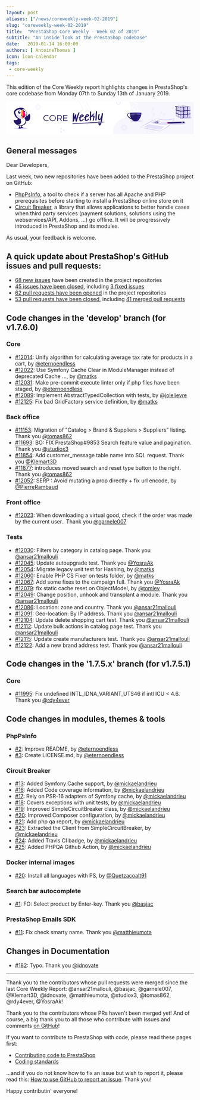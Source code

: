 ```yaml
---
layout: post
aliases: ["/news/coreweekly-week-02-2019"]
slug: "coreweekly-week-02-2019"
title:  "PrestaShop Core Weekly - Week 02 of 2019"
subtitle: "An inside look at the PrestaShop codebase"
date:   2019-01-14 16:00:00
authors: [ AntoineThomas ]
icon: icon-calendar
tags:
 - core-weekly
---
```


This edition of the Core Weekly report highlights changes in PrestaShop's core codebase from Monday 07th to Sunday 13th of January 2019.

![Core Weekly banner](/assets/images/2018/12/banner-core-weekly.jpg)


## General messages

Dear Developers,

Last week, two new repositories have been added to the PrestaShop project on GitHub:

- [PhpPsInfo](https://github.com/PrestaShop/php-ps-info/), a tool to check if a server has all Apache and PHP prerequisites before starting to install a PrestaShop online store on it
- [Circuit Breaker](https://github.com/PrestaShop/circuit-breaker/), a library that allows applications to better handle cases when third party services (payment solutions, solutions using the webservices/API, Addons, ...) go offline. It will be progressively introduced in PrestaShop and its modules.

As usual, your feedback is welcome.


## A quick update about PrestaShop's GitHub issues and pull requests:

- [68 new issues](https://github.com/search?q=org%3APrestaShop+is%3Apublic++-repo%3Aprestashop%2Fprestashop.github.io++is%3Aissue+created%3A2019-01-07..2019-01-13) have been created in the project repositories
- [45 issues have been closed](https://github.com/search?q=org%3APrestaShop+is%3Apublic++-repo%3Aprestashop%2Fprestashop.github.io++is%3Aissue+closed%3A2019-01-07..2019-01-13), including [3 fixed issues](https://github.com/search?q=org%3APrestaShop+is%3Apublic++-repo%3Aprestashop%2Fprestashop.github.io++is%3Aissue+label%3Afixed+closed%3A2019-01-07..2019-01-13)
- [62 pull requests have been opened](https://github.com/search?q=org%3APrestaShop+is%3Apublic++-repo%3Aprestashop%2Fprestashop.github.io++is%3Apr+created%3A2019-01-07..2019-01-13) in the project repositories
- [53 pull requests have been closed](https://github.com/search?q=org%3APrestaShop+is%3Apublic++-repo%3Aprestashop%2Fprestashop.github.io++is%3Apr+closed%3A2019-01-07..2019-01-13), including [41 merged pull requests](https://github.com/search?q=org%3APrestaShop+is%3Apublic++-repo%3Aprestashop%2Fprestashop.github.io++is%3Apr+merged%3A2019-01-07..2019-01-13)

## Code changes in the 'develop' branch (for v1.7.6.0)

### Core

* [#12014](https://github.com/PrestaShop/PrestaShop/pull/12014): Unify algorithm for calculating average tax rate for products in a cart, by [@eternoendless](https://github.com/eternoendless)
* [#12022](https://github.com/PrestaShop/PrestaShop/pull/12022): Use Symfony Cache Clear in ModuleManager instead of deprecated Cache …, by [@matks](https://github.com/matks)
* [#12031](https://github.com/PrestaShop/PrestaShop/pull/12031): Make pre-commit execute linter only if php files have been staged, by [@eternoendless](https://github.com/eternoendless)
* [#12089](https://github.com/PrestaShop/PrestaShop/pull/12089): Implement AbstractTypedCollection with tests, by [@jolelievre](https://github.com/jolelievre)
* [#12125](https://github.com/PrestaShop/PrestaShop/pull/12125): Fix bad GridFactory service definition, by [@matks](https://github.com/matks)


### Back office

* [#11153](https://github.com/PrestaShop/PrestaShop/pull/11153): Migration of "Catalog > Brand & Suppliers > Suppliers" listing. Thank you [@tomas862](https://github.com/tomas862)
* [#11693](https://github.com/PrestaShop/PrestaShop/pull/11693): BO: FIX PrestaShop#9853 Search feature value and pagination. Thank you [@studiox3](https://github.com/studiox3)
* [#11854](https://github.com/PrestaShop/PrestaShop/pull/11854): Add customer_message table name into SQL request. Thank you [@Klemart3D](https://github.com/Klemart3D)
* [#11877](https://github.com/PrestaShop/PrestaShop/pull/11877): introduces moved search and reset type button to the right. Thank you [@tomas862](https://github.com/tomas862)
* [#12052](https://github.com/PrestaShop/PrestaShop/pull/12052): SERP : Avoid mutating a prop directly + fix url encode, by [@PierreRambaud](https://github.com/PierreRambaud)


### Front office

* [#12023](https://github.com/PrestaShop/PrestaShop/pull/12023): When downloading a virtual good,  check if the order was made by the current user.. Thank you [@garnele007](https://github.com/garnele007)


### Tests

* [#12030](https://github.com/PrestaShop/PrestaShop/pull/12030): Filters by category in catalog page. Thank you [@ansar21mallouli](https://github.com/ansar21mallouli)
* [#12045](https://github.com/PrestaShop/PrestaShop/pull/12045): Update autoupgrade test. Thank you [@YosraAk](https://github.com/YosraAk)
* [#12054](https://github.com/PrestaShop/PrestaShop/pull/12054): Migrate legacy unit test for Hashing, by [@matks](https://github.com/matks)
* [#12060](https://github.com/PrestaShop/PrestaShop/pull/12060): Enable PHP CS Fixer on tests folder, by [@matks](https://github.com/matks)
* [#12067](https://github.com/PrestaShop/PrestaShop/pull/12067): Add some fixes to the campaign full. Thank you [@YosraAk](https://github.com/YosraAk)
* [#12079](https://github.com/PrestaShop/PrestaShop/pull/12079): fix static cache reset on ObjectModel, by [@tomlev](https://github.com/tomlev)
* [#12049](https://github.com/PrestaShop/PrestaShop/pull/12049): Change position, unhook and transplant a module. Thank you [@ansar21mallouli](https://github.com/ansar21mallouli)
* [#12086](https://github.com/PrestaShop/PrestaShop/pull/12086): Location: zone and country. Thank you [@ansar21mallouli](https://github.com/ansar21mallouli)
* [#12091](https://github.com/PrestaShop/PrestaShop/pull/12091): Geo-location: By IP address. Thank you [@ansar21mallouli](https://github.com/ansar21mallouli)
* [#12104](https://github.com/PrestaShop/PrestaShop/pull/12104): Update delete shopping cart test. Thank you [@ansar21mallouli](https://github.com/ansar21mallouli)
* [#12112](https://github.com/PrestaShop/PrestaShop/pull/12112): Update bulk actions in catalog page test. Thank you [@ansar21mallouli](https://github.com/ansar21mallouli)
* [#12115](https://github.com/PrestaShop/PrestaShop/pull/12115): Update create manufacturers test. Thank you [@ansar21mallouli](https://github.com/ansar21mallouli)
* [#12122](https://github.com/PrestaShop/PrestaShop/pull/12122): Add a new brand address test. Thank you [@ansar21mallouli](https://github.com/ansar21mallouli)


## Code changes in the '1.7.5.x' branch (for v1.7.5.1)

### Core

* [#11995](https://github.com/PrestaShop/PrestaShop/pull/11995): Fix undefined INTL_IDNA_VARIANT_UTS46 if intl ICU < 4.6. Thank you [@rdy4ever](https://github.com/rdy4ever)


## Code changes in modules, themes & tools


### PhpPsInfo

* [#2](https://github.com/PrestaShop/php-ps-info/pull/2): Improve README, by [@eternoendless](https://github.com/eternoendless)
* [#3](https://github.com/PrestaShop/php-ps-info/pull/3): Create LICENSE.md, by [@eternoendless](https://github.com/eternoendless)


### Circuit Breaker

* [#13](https://github.com/PrestaShop/circuit-breaker/pull/13): Added Symfony Cache support, by [@mickaelandrieu](https://github.com/mickaelandrieu)
* [#16](https://github.com/PrestaShop/circuit-breaker/pull/16): Added Code coverage information, by [@mickaelandrieu](https://github.com/mickaelandrieu)
* [#17](https://github.com/PrestaShop/circuit-breaker/pull/17): Rely on PSR-16 adapters of Symfony cache, by [@mickaelandrieu](https://github.com/mickaelandrieu)
* [#18](https://github.com/PrestaShop/circuit-breaker/pull/18): Covers exceptions with unit tests, by [@mickaelandrieu](https://github.com/mickaelandrieu)
* [#19](https://github.com/PrestaShop/circuit-breaker/pull/19): Improved SimpleCircuitBreaker class, by [@mickaelandrieu](https://github.com/mickaelandrieu)
* [#20](https://github.com/PrestaShop/circuit-breaker/pull/20): Improved Composer configuration, by [@mickaelandrieu](https://github.com/mickaelandrieu)
* [#21](https://github.com/PrestaShop/circuit-breaker/pull/21): Add php qa report, by [@mickaelandrieu](https://github.com/mickaelandrieu)
* [#23](https://github.com/PrestaShop/circuit-breaker/pull/23): Extracted the Client from SimpleCircuitBreaker, by [@mickaelandrieu](https://github.com/mickaelandrieu)
* [#24](https://github.com/PrestaShop/circuit-breaker/pull/24): Added Travis CI badge, by [@mickaelandrieu](https://github.com/mickaelandrieu)
* [#25](https://github.com/PrestaShop/circuit-breaker/pull/25): Added PHPQA Github Action, by [@mickaelandrieu](https://github.com/mickaelandrieu)


### Docker internal images

* [#20](https://github.com/PrestaShop/docker-internal-images/pull/20): Install all languages with PS, by [@Quetzacoalt91](https://github.com/Quetzacoalt91)


### Search bar autocomplete

* [#1](https://github.com/PrestaShop/ps_searchbarjqauto/pull/1): FO: Select product by Enter-key. Thank you [@basjac](https://github.com/basjac)


### PrestaShop Emails SDK

* [#11](https://github.com/PrestaShop/email-templates-sdk/pull/11): Fix check smarty name. Thank you [@matthieumota](https://github.com/matthieumota)


## Changes in Documentation

* [#182](https://github.com/PrestaShop/docs/pull/182): Typo. Thank you [@idnovate](https://github.com/idnovate)


<hr />

Thank you to the contributors whose pull requests were merged since the last Core Weekly Report: @ansar21mallouli, @basjac, @garnele007, @Klemart3D, @idnovate, @matthieumota, @studiox3, @tomas862, @rdy4ever, @YosraAk!

Thank you to the contributors whose PRs haven't been merged yet! And of course, a big thank you to all those who contribute with issues and comments [on GitHub](https://github.com/PrestaShop/PrestaShop)!

If you want to contribute to PrestaShop with code, please read these pages first:

 * [Contributing code to PrestaShop](https://devdocs.prestashop.com/1.7/contribute/contribution-guidelines/)
 * [Coding standards](https://devdocs.prestashop.com/1.7/development/coding-standards/)

...and if you do not know how to fix an issue but wish to report it, please read this: [How to use GitHub to report an issue](https://devdocs.prestashop.com/1.7/contribute/contribute-reporting-issues/). Thank you!

Happy contributin' everyone!
